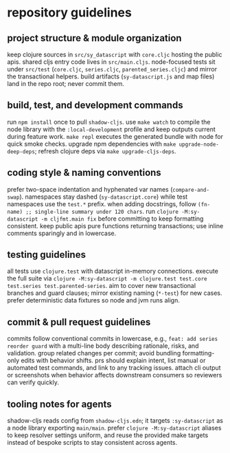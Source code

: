 # repository guidelines

## project structure & module organization
keep clojure sources in `src/sy_datascript` with `core.cljc` hosting the public apis. shared cljs entry code lives in `src/main.cljs`. node-focused tests sit under `src/test` (`core.cljc`, `series.cljc`, `parented_series.cljc`) and mirror the transactional helpers. build artifacts (`sy-datascript.js` and map files) land in the repo root; never commit them.

## build, test, and development commands
run `npm install` once to pull `shadow-cljs`. use `make watch` to compile the node library with the `:local-development` profile and keep outputs current during feature work. `make repl` executes the generated bundle with node for quick smoke checks. upgrade npm dependencies with `make upgrade-node-deep-deps`; refresh clojure deps via `make upgrade-cljs-deps`.

## coding style & naming conventions
prefer two-space indentation and hyphenated var names (`compare-and-swap`). namespaces stay dashed (`sy-datascript.core`) while test namespaces use the `test.*` prefix. when adding docstrings, follow `(fn-name) ;; single-line summary under 120 chars`. run `clojure -M:sy-datascript -m cljfmt.main fix` before committing to keep formatting consistent. keep public apis pure functions returning transactions; use inline comments sparingly and in lowercase.

## testing guidelines
all tests use `clojure.test` with datascript in-memory connections. execute the full suite via `clojure -M:sy-datascript -m clojure.test test.core test.series test.parented-series`. aim to cover new transactional branches and guard clauses; mirror existing naming (`*-test`) for new cases. prefer deterministic data fixtures so node and jvm runs align.

## commit & pull request guidelines
commits follow conventional commits in lowercase, e.g., `feat: add series reorder guard` with a multi-line body describing rationale, risks, and validation. group related changes per commit; avoid bundling formatting-only edits with behavior shifts. prs should explain intent, list manual or automated test commands, and link to any tracking issues. attach cli output or screenshots when behavior affects downstream consumers so reviewers can verify quickly.

## tooling notes for agents
shadow-cljs reads config from `shadow-cljs.edn`; it targets `:sy-datascript` as a node library exporting `main/main`. prefer `clojure -M:sy-datascript` aliases to keep resolver settings uniform, and reuse the provided make targets instead of bespoke scripts to stay consistent across agents.
